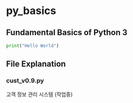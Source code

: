 # py_basics

## Fundamental Basics of Python 3

```python
print("Hello World")
```

## File Explanation

### cust_v0.9.py
고객 정보 관리 시스템 (작업중)